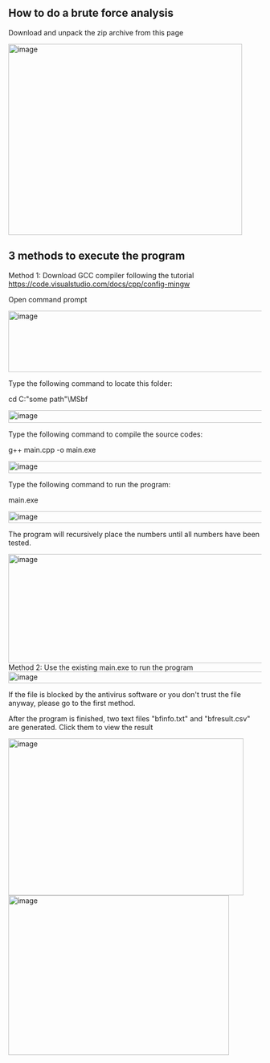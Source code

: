 ## How to do a brute force analysis

Download and unpack the zip archive from this page

<img width="465" height="380" alt="image" src="https://github.com/user-attachments/assets/7bef89a1-2ef4-4a94-91d0-13191681ef7b" />

## 3 methods to execute the program

Method 1: Download GCC compiler following the tutorial
https://code.visualstudio.com/docs/cpp/config-mingw

Open command prompt

<img width="592" height="122" alt="image" src="https://github.com/user-attachments/assets/bc9042f3-a3e4-4017-b6cc-22d5d4131b91" />


Type the following command to locate this folder: 

cd C:\"some path"\MSbf

<img width="575" height="25" alt="image" src="https://github.com/user-attachments/assets/bbdf1268-48f5-49e0-8088-8067a883a539" />


Type the following command to compile the source codes:

g++ main.cpp -o main.exe

<img width="574" height="24" alt="image" src="https://github.com/user-attachments/assets/b6d94f29-377a-469f-a4eb-4ae75346075b" />

Type the following command to run the program:

main.exe

<img width="576" height="23" alt="image" src="https://github.com/user-attachments/assets/36be9634-188e-435e-b3d0-cee487555cd2" />

The program will recursively place the numbers until all numbers have been tested.

<img width="554" height="217" alt="image" src="https://github.com/user-attachments/assets/1d5349d6-b047-450d-829e-2adb69973afd" />



<br />
Method 2: Use the existing main.exe to run the program
<img width="576" height="23" alt="image" src="https://github.com/user-attachments/assets/36be9634-188e-435e-b3d0-cee487555cd2" />

If the file is blocked by the antivirus software or you don't trust the file anyway, please go to the first method.






After the program is finished, two text files "bfinfo.txt" and "bfresult.csv" are generated. Click them to view the result

<img width="468" height="312" alt="image" src="https://github.com/user-attachments/assets/ba86860a-0945-4afa-9986-5fcdf451df64" />
<img width="439" height="318" alt="image" src="https://github.com/user-attachments/assets/62bae66f-2fc1-4542-8a74-d5264d47fb19" />



